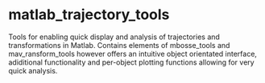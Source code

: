 # matlab_trajectory_tools

Tools for enabling quick display and analysis of trajectories and transformations in Matlab. Contains elements of mbosse_tools and mav_ransform_tools however offers an intuitive object orientated interface, adiditional functionality and per-object plotting functions allowing for very quick analysis.
